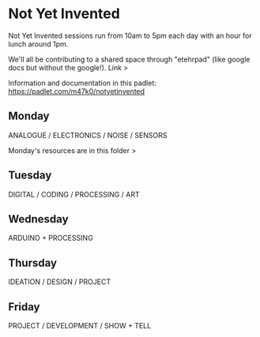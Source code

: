 # Not Yet Invented
Not Yet Invented sessions run from 10am to 5pm each day with an hour for lunch around 1pm.

We'll all be contributing to a shared space through "etehrpad" (like google docs but without the google!). 
Link > 

Information and documentation in this padlet: https://padlet.com/m47k0/notyetinvented

## Monday
ANALOGUE / ELECTRONICS / NOISE / SENSORS

Monday's resources are in this folder > 

## Tuesday

DIGITAL / CODING / PROCESSING / ART

## Wednesday

ARDUINO + PROCESSING

## Thursday

IDEATION / DESIGN / PROJECT

## Friday

PROJECT / DEVELOPMENT / SHOW + TELL

